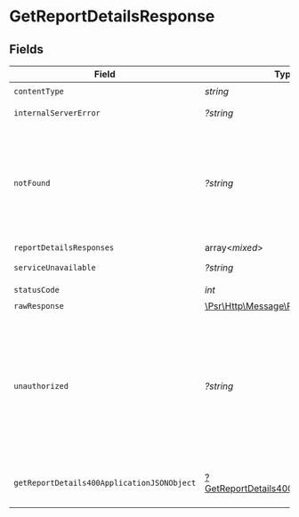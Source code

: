 # GetReportDetailsResponse


## Fields

| Field                                                                                                                                                                                      | Type                                                                                                                                                                                       | Required                                                                                                                                                                                   | Description                                                                                                                                                                                |
| ------------------------------------------------------------------------------------------------------------------------------------------------------------------------------------------ | ------------------------------------------------------------------------------------------------------------------------------------------------------------------------------------------ | ------------------------------------------------------------------------------------------------------------------------------------------------------------------------------------------ | ------------------------------------------------------------------------------------------------------------------------------------------------------------------------------------------ |
| `contentType`                                                                                                                                                                              | *string*                                                                                                                                                                                   | :heavy_check_mark:                                                                                                                                                                         | N/A                                                                                                                                                                                        |
| `internalServerError`                                                                                                                                                                      | *?string*                                                                                                                                                                                  | :heavy_minus_sign:                                                                                                                                                                         | **Internal Server Error**<br/>                                                                                                                                                             |
| `notFound`                                                                                                                                                                                 | *?string*                                                                                                                                                                                  | :heavy_minus_sign:                                                                                                                                                                         | **Not Found**\<br/>\<br/>When you'll get `404 Not Found` response:<br/>- The Report doesn't exist.<br/>- The User doesn't have permissions on the Report Account.<br/>                     |
| `reportDetailsResponses`                                                                                                                                                                   | array<*mixed*>                                                                                                                                                                             | :heavy_minus_sign:                                                                                                                                                                         | **OK**                                                                                                                                                                                     |
| `serviceUnavailable`                                                                                                                                                                       | *?string*                                                                                                                                                                                  | :heavy_minus_sign:                                                                                                                                                                         | **Service Unavailable**<br/>                                                                                                                                                               |
| `statusCode`                                                                                                                                                                               | *int*                                                                                                                                                                                      | :heavy_check_mark:                                                                                                                                                                         | N/A                                                                                                                                                                                        |
| `rawResponse`                                                                                                                                                                              | [\Psr\Http\Message\ResponseInterface](https://www.php-fig.org/psr/psr-7/#33-psrhttpmessageresponseinterface)                                                                               | :heavy_minus_sign:                                                                                                                                                                         | N/A                                                                                                                                                                                        |
| `unauthorized`                                                                                                                                                                             | *?string*                                                                                                                                                                                  | :heavy_minus_sign:                                                                                                                                                                         | **Unauthorized**\<br/>\<br/>When you'll get `401 Unauthorized` response:<br/>- The User or Application Token is invalid.<br/>- The User or Application Token doesn't have permission to download Reports.<br/> |
| `getReportDetails400ApplicationJSONObject`                                                                                                                                                 | [?GetReportDetails400ApplicationJSON](../../models/operations/GetReportDetails400ApplicationJSON.md)                                                                                       | :heavy_minus_sign:                                                                                                                                                                         | **Bad Request**<br/>- When the Report status isn't `completed`.<br/>                                                                                                                       |